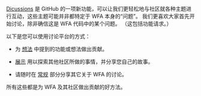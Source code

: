 [Dicussions](https://github.com/Richasy/Wfa.Uwp/discussions) 是 GitHub 的一项新功能，可以让我们更轻松地与社区就各种主题进行互动，这些主题可能并非都特定于 WFA 本身的“问题”。 我们更喜欢大家首先开始讨论，除非确信这是 WFA 代码中的某个问题。 （这包括功能请求。）

以下是您可以使用讨论平台的方式：

- 为 [想法](https://github.com/Richasy/Wfa.Uwp/discussions/categories/ideas) 中提到的功能或想法做出贡献。

- [展示](https://github.com/Richasy/Wfa.Uwp/discussions/categories/show-and-tell) 用以探索其他社区所做的事情，并分享您自己的故事。

- 请随时在 [常规](https://github.com/Richasy/Wfa.Uwp/discussions/categories/general) 部分分享其它关于 WFA 的讨论。

所有这些都是为 WFA 及其社区做出贡献的好方法。
